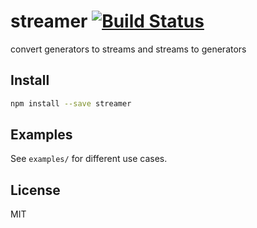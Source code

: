 # streamer [![Build Status](https://secure.travis-ci.org/reem/streamer.png?branch=master)](https://travis-ci.org/reem/streamer)

convert generators to streams and streams to generators

## Install

```bash
npm install --save streamer
```

## Examples

See `examples/` for different use cases.

## License

MIT
